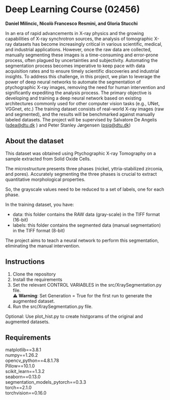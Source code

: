 # Deep Learning Course (02456)
**Daniel Milincic, Nicolò Francesco Resmini, and Gloria Stucchi**

In an era of rapid advancements in X-ray physics and the growing capabilities of X-ray synchrotron sources, the analysis of tomographic X-ray datasets has become increasingly critical in various scientific, medical, and industrial applications. However, once the raw data are collected, manually segmenting these images is a time-consuming and error-prone process, often plagued by uncertainties and subjectivity. Automating the segmentation process becomes imperative to keep pace with data acquisition rates and to ensure timely scientific discoveries and industrial insights. To address this challenge, in this project, we plan to leverage the power of deep neural networks to automate the segmentation of ptychographic X-ray images, removing the need for human intervention and significantly expediting the analysis process. The primary objective is developing and training a deep neural network based on existing architectures commonly used for other computer vision tasks (e.g., UNet, VGGnet, etc.) The training dataset consists of real-world X-ray images (raw and segmented), and the results will be benchmarked against manually labeled datasets. The project will be supervised by Salvatore De Angelis (sdea@dtu.dk ) and Peter Stanley Jørgensen (psjq@dtu.dk)

## About the dataset
This dataset was obtained using Ptychographic X-ray Tomography on a sample extracted from Solid Oxide Cells.

The microstructure presents three phases (nickel, yttria-stabilized zirconia, and pores). 
Accurately segmenting the three phases is crucial to extract quantitative morphological properties. 

So, the grayscale values need to be reduced to a set of labels, one for each phase. 

In the training dataset, you have:

- data: this folder contains the RAW data (gray-scale) in the TIFF format (16-bit) 
- labels: this folder contains the segmented data (manual segmentation) in the TIFF format (8-bit) 

The project aims to teach a neural network to perform this segmentation, eliminating the manual intervention. 


## Instructions
1. Clone the repository
2. Install the requirements
3. Set the relevant CONTROL VARIABLES in the src/XraySegmentation.py file.  
⚠️ **Warning**: Set Generation = True for the first run to generate the augmented dataset.
4. Run the src/XraySegmentation.py file.

Optional: Use plot_hist.py to create histgorams of the original and augmented datasets.

## Requirements
matplotlib==3.8.1  
numpy==1.26.2  
opencv_python==4.8.1.78  
Pillow==10.1.0  
scikit_learn==1.3.2  
seaborn==0.13.0  
segmentation_models_pytorch==0.3.3  
torch==2.1.0  
torchvision==0.16.0  